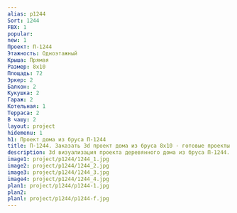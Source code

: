 ```yaml
---
alias: p1244
Sort: 1244
FBX: 1
popular: 
new: 1
Проект: П-1244
Этажность: Одноэтажный
Крыша: Прямая
Размер: 8х10
Площадь: 72
Эркер: 2
Балкон: 2
Кукушка: 2
Гараж: 2
Котельная: 1
Терраса: 2
В чашу: 2
layout: project
hidemenu: 1
h1: Проект дома из бруса П-1244
title: П-1244. Заказать 3d проект дома из бруса 8х10 - готовые проекты
description: 3d визуализация проекта деревянного дома из бруса П-1244. Площадь 72 м2, размер 8х10. Вы можете внести любые изменения в проект.
image1: project/p1244/1244_1.jpg
image2: project/p1244/1244_2.jpg
image3: project/p1244/1244_3.jpg
image4: project/p1244/1244_4.jpg
plan1: project/p1244/p1244-1.jpg
plan2: 
planl: project/p1244/p1244-f.jpg
---
```

